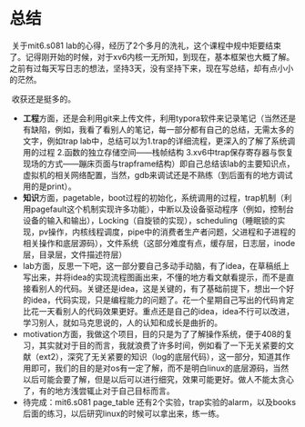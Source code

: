 # 总结

​		关于mit6.s081 lab的心得，经历了2个多月的洗礼，这个课程中规中矩要结束了。记得刚开始的时候，对于xv6内核一无所知，到现在，基本框架也大概了解。之前有过每天写日志的想法，坚持3天，没有坚持下来，现在写总结，却有点小小的茫然。

​			收获还是挺多的。

* **工程**方面，还是会利用git来上传文件，利用typora软件来记录笔记（当然还是有缺陷，例如，我看了看别人的笔记，每一部分都有自己的总结，无需太多的文字，例如trap lab中，总结可以为1.trap的详细流程，更深入的了解了系统调用的过程   2.函数的独立存储空间——栈帧结构   3.xv6中trap保存寄存器与恢复现场的方式——蹦床页面与trapframe结构）即自己总结该lab的主要知识点，虚拟机的相关网络配置，当然，gdb来调试还是不熟练（到后面有的地方调试用的是print）。
* **知识**方面，pagetable，boot过程的初始化，系统调用的过程，trap机制（利用pagefault这个机制实现许多功能），中断以及设备驱动程序（例如，控制台设备的输入和输出），Locking（自旋锁的实现），scheduling（睡眠锁的实现，pv操作，内核线程调度，pipe中的消费者生产者问题，父进程和子进程的相关操作和底层源码），文件系统（这部分难度有点，缓存层，日志层，inode层，目录层，文件描述符层）
* lab方面，反思一下吧，这一部分要自己多动手动脑，有了idea，在草稿纸上写出来，并将idea的实现流程图画出来，不懂的地方看文献看提示，而不是直接看别人的代码。关键还是idea，这是关键的，有了基础前提下，想出一个好的idea，代码实现，只是编程能力的问题了。花一个星期自己写出的代码肯定比花一天看别人的代码效果更好。重点还是自己的idea，idea不行可以改进，学习别人，就如马克思说的，人的认知和成长是曲折的。
* motivation方面，我做这个项目，目的只是为了了解操作系统，便于408的复习，其实就对于目的而言，我就浪费了许多时间，例如看了一下无关紧要的文献（ext2），深究了无关紧要的知识（log的底层代码），这一部分，知道其作用即可，我们的目的是对os有一定了解，而不是明白linux的底层源码，当然以后可能会要了解，但是以后可以进行细究，效果可能更好。做人不能太贪心了，有的地方浅尝辄止对于自己目标而言。
* 待完成：mit6.s081 page_table 还有2个实验，trap实验的alarm，以及books后面的练习，以后研究linux的时候可以拿出来，练一练。

